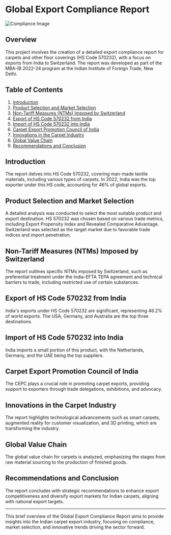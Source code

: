 # Global Export Compliance Report

![Compliance Image](https://github.com/SajalVats/Photo/blob/main/Compliance%20Image_GitHub.jpg)

## Overview
This project involves the creation of a detailed export compliance report for carpets and other floor coverings (HS Code 570232), with a focus on exports from India to Switzerland. The report was developed as part of the MBA-IB 2022-24 program at the Indian Institute of Foreign Trade, New Delhi.

## Table of Contents
1. [Introduction](#introduction)
2. [Product Selection and Market Selection](#product-selection-and-market-selection)
3. [Non-Tariff Measures (NTMs) Imposed by Switzerland](#non-tariff-measures-ntms-imposed-by-switzerland)
4. [Export of HS Code 570232 from India](#export-of-hs-code-570232-from-india)
5. [Import of HS Code 570232 into India](#import-of-hs-code-570232-into-india)
6. [Carpet Export Promotion Council of India](#carpet-export-promotion-council-of-india)
7. [Innovations in the Carpet Industry](#innovations-in-the-carpet-industry)
8. [Global Value Chain](#global-value-chain)
9. [Recommendations and Conclusion](#recommendations-and-conclusion)

## Introduction
The report delves into HS Code 570232, covering man-made textile materials, including various types of carpets. In 2022, India was the top exporter under this HS code, accounting for 46% of global exports.

## Product Selection and Market Selection
A detailed analysis was conducted to select the most suitable product and export destination. HS 570232 was chosen based on various trade metrics, including Export Propensity Index and Revealed Comparative Advantage. Switzerland was selected as the target market due to favorable trade indices and import penetration.

## Non-Tariff Measures (NTMs) Imposed by Switzerland
The report outlines specific NTMs imposed by Switzerland, such as preferential treatment under the India-EFTA TEPA agreement and technical barriers to trade, including restricted use of certain substances.

## Export of HS Code 570232 from India
India's exports under HS Code 570232 are significant, representing 46.2% of world exports. The USA, Germany, and Australia are the top three destinations.

## Import of HS Code 570232 into India
India imports a small portion of this product, with the Netherlands, Germany, and the UAE being the top suppliers.

## Carpet Export Promotion Council of India
The CEPC plays a crucial role in promoting carpet exports, providing support to exporters through trade delegations, exhibitions, and advocacy.

## Innovations in the Carpet Industry
The report highlights technological advancements such as smart carpets, augmented reality for customer visualization, and 3D printing, which are transforming the industry.

## Global Value Chain
The global value chain for carpets is analyzed, emphasizing the stages from raw material sourcing to the production of finished goods.

## Recommendations and Conclusion
The report concludes with strategic recommendations to enhance export competitiveness and diversify export markets for Indian carpets, aligning with national export targets.

---

This brief overview of the Global Export Compliance Report aims to provide insights into the Indian carpet export industry, focusing on compliance, market selection, and innovative trends driving the sector forward.
